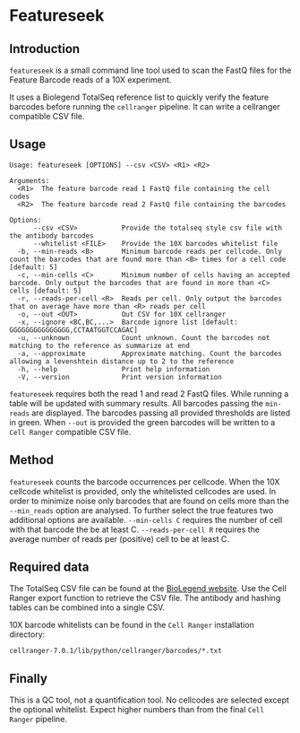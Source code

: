 # Featureseek

## Introduction
`featureseek` is a small command line tool used to scan the FastQ files for the
Feature Barcode reads of a 10X experiment.

It uses a Biolegend TotalSeq reference list to quickly verify the feature
barcodes before running the `cellranger` pipeline. It can write a cellranger
compatible CSV file.

## Usage
```
Usage: featureseek [OPTIONS] --csv <CSV> <R1> <R2>

Arguments:
  <R1>  The feature barcode read 1 FastQ file containing the cell codes
  <R2>  The feature barcode read 2 FastQ file containing the barcodes

Options:
      --csv <CSV>           Provide the totalseq style csv file with the antibody barcodes
      --whitelist <FILE>    Provide the 10X barcodes whitelist file
  -b, --min-reads <B>       Minimum barcode reads per cellcode. Only count the barcodes that are found more than <B> times for a cell code [default: 5]
  -c, --min-cells <C>       Minimum number of cells having an accepted barcode. Only output the barcodes that are found in more than <C> cells [default: 5]
  -r, --reads-per-cell <R>  Reads per cell. Only output the barcodes that on average have more than <R> reads per cell
  -o, --out <OUT>           Out CSV for 10X cellranger
  -x, --ignore <BC,BC,...>  Barcode ignore list [default: GGGGGGGGGGGGGGG,CCTAATGGTCCAGAC]
  -u, --unknown             Count unknown. Count the barcodes not matching to the reference as summarize at end
  -a, --approximate         Approximate matching. Count the barcodes allowing a levenshtein distance up to 2 to the reference
  -h, --help                Print help information
  -V, --version             Print version information
```

`featureseek` requires both the read 1 and read 2 FastQ files. While running a
table will be updated with summary results. All barcodes passing the
`min-reads` are displayed. The barcodes passing all provided thresholds are
listed in green. When `--out` is provided the green barcodes will be written to
a `Cell Ranger` compatible CSV file.

## Method
`featureseek` counts the barcode occurrences per cellcode. When the 10X
cellcode whitelist is provided, only the whitelisted cellcodes are used. In
order to minimize noise only barcodes that are found on cells more than the
`--min_reads` option are analysed. To further select the true features two
additional options are available.  `--min-cells C` requires the number of cell
with that barcode the be at least C. `--reads-per-cell R` requires the average
number of reads per (positive) cell to be at least C.

## Required data
The TotalSeq CSV file can be found at the [BioLegend website](https://www.biolegend.com/en-us/totalseq/barcode-lookup). Use the
Cell Ranger export function to retrieve the CSV file. The antibody and hashing
tables can be combined into a single CSV.

10X barcode whitelists can be found in the `Cell Ranger` installation
directory:
```
cellranger-7.0.1/lib/python/cellranger/barcodes/*.txt
```

## Finally
This is a QC tool, not a quantification tool. No cellcodes are selected except
the optional whitelist. Expect higher numbers than from the final `Cell Ranger` pipeline.


